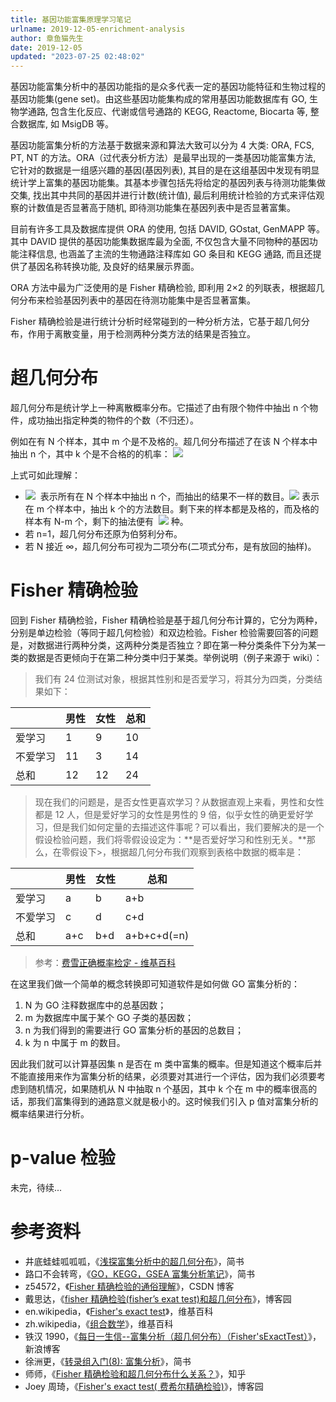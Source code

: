 ```yaml
---
title: 基因功能富集原理学习笔记
urlname: 2019-12-05-enrichment-analysis
author: 章鱼猫先生
date: 2019-12-05
updated: "2023-07-25 02:48:02"
---
```


基因功能富集分析中的基因功能指的是众多代表一定的基因功能特征和生物过程的基因功能集(gene set)。由这些基因功能集构成的常用基因功能数据库有 GO, 生物学通路, 包含生化反应、代谢或信号通路的 KEGG, Reactome, Biocarta 等, 整合数据库, 如 MsigDB 等。

基因功能富集分析的方法基于数据来源和算法大致可以分为 4 大类: ORA, FCS, PT, NT 的方法。ORA（过代表分析方法）是最早出现的一类基因功能富集方法, 它针对的数据是一组感兴趣的基因(基因列表), 其目的是在这组基因中发现有明显统计学上富集的基因功能集。其基本步骤包括先将给定的基因列表与待测功能集做交集, 找出其中共同的基因并进行计数(统计值), 最后利用统计检验的方式来评估观察的计数值是否显著高于随机, 即待测功能集在基因列表中是否显著富集。

目前有许多工具及数据库提供 ORA 的使用, 包括 DAVID, GOstat, GenMAPP 等。其中 DAVID 提供的基因功能集数据库最为全面, 不仅包含大量不同物种的基因功能注释信息, 也涵盖了主流的生物通路注释库如 GO 条目和 KEGG 通路, 而且还提供了基因名称转换功能, 及良好的结果展示界面。

ORA 方法中最为广泛使用的是 Fisher 精确检验, 即利用 2×2 的列联表，根据超几何分布来检验基因列表中的基因在待测功能集中是否显著富集。

Fisher 精确检验是进行统计分析时经常碰到的一种分析方法，它基于超几何分布，作用于离散变量，用于检测两种分类方法的结果是否独立。

# **超几何分布**

超几何分布是统计学上一种离散概率分布。它描述了由有限个物件中抽出 n 个物件，成功抽出指定种类的物件的个数（不归还）。

例如在有 N 个样本，其中 m 个是不及格的。超几何分布描述了在该 N 个样本中抽出 n 个，其中 k 个是不合格的的机率：
![](https://shub-1251708715.cos.ap-guangzhou.myqcloud.com/elog-cookbook-img/Fixh0BtmkTX3nlHgKV3_C-MqKTUv.svg)

上式可如此理解：

- ![](https://shub-1251708715.cos.ap-guangzhou.myqcloud.com/elog-cookbook-img/FggaFQ7YVyMX-k13j8zG7SNG72Fh.svg)  表示所有在 N 个样本中抽出 n 个，而抽出的结果不一样的数目。![](https://shub-1251708715.cos.ap-guangzhou.myqcloud.com/elog-cookbook-img/FkNIh2xj3hNQ5oNrIpEbxO6z2tXC.svg) 表示在 m 个样本中，抽出 k 个的方法数目。剩下来的样本都是及格的，而及格的样本有 N-m 个，剩下的抽法便有  ![](https://shub-1251708715.cos.ap-guangzhou.myqcloud.com/elog-cookbook-img/Fk_dHEbwssUmqR94UNL0JsANO1PH.svg) 种。
- 若 n=1，超几何分布还原为伯努利分布。
- 若 N 接近 ∞，超几何分布可视为二项分布(二项式分布，是有放回的抽样)。

# **Fisher 精确检验**

回到 Fisher 精确检验，Fisher 精确检验是基于超几何分布计算的，它分为两种，分别是单边检验（等同于超几何检验）和双边检验。Fisher 检验需要回答的问题是，对数据进行两种分类，这两种分类是否独立？即在第一种分类条件下分为某一类的数据是否更倾向于在第二种分类中归于某类。举例说明（例子来源于 wiki）：

> 我们有 24 位测试对象，根据其性别和是否爱学习，将其分为四类，分类结果如下：

|          | 男性 | 女性 | 总和 |
| -------- | ---- | ---- | ---- |
| 爱学习   | 1    | 9    | 10   |
| 不爱学习 | 11   | 3    | 14   |
| 总和     | 12   | 12   | 24   |

> 现在我们的问题是，是否女性更喜欢学习？从数据直观上来看，男性和女性都是 12 人，但是爱好学习的女性是男性的 9 倍，似乎女性的确更爱好学习，但是我们如何定量的去描述这件事呢？可以看出，我们要解决的是一个假设检验问题，我们将零假设设定为：**是否爱好学习和性别无关。**那么，在零假设下>，根据超几何分布我们观察到表格中数据的概率是：

|          | 男性 | 女性 | 总和        |
| -------- | ---- | ---- | ----------- |
| 爱学习   | a    | b    | a+b         |
| 不爱学习 | c    | d    | c+d         |
| 总和     | a+c  | b+d  | a+b+c+d(=n) |

> 参考：[费雪正确概率检定 - 维基百科](https://zh.wikipedia.org/zh-hans/%E8%B2%BB%E9%9B%AA%E6%AD%A3%E7%A2%BA%E6%A6%82%E7%8E%87%E6%AA%A2%E5%AE%9A)

在这里我们做一个简单的概念转换即可知道软件是如何做 GO 富集分析的：

1. N 为 GO 注释数据库中的总基因数；
2. m 为数据库中属于某个 GO 子类的基因数；
3. n 为我们得到的需要进行 GO 富集分析的基因的总数目；
4. k 为 n 中属于 m 的数目。

因此我们就可以计算基因集 n 是否在 m 类中富集的概率。但是知道这个概率后并不能直接用来作为富集分析的结果，必须要对其进行一个评估，因为我们必须要考虑到随机情况，如果随机从 N 中抽取 n 个基因，其中 k 个在 m 中的概率很高的话，那我们富集得到的通路意义就是极小的。这时候我们引入 p 值对富集分析的概率结果进行分析。

# **p-value 检验**

未完，待续...

# **参考资料**

- 井底蛙蛙呱呱呱，《[浅探富集分析中的超几何分布](https://www.jianshu.com/p/13f46bebebd4)》，简书
- 路口不会转弯，《[GO，KEGG，GSEA 富集分析笔记](https://www.jianshu.com/p/a0bad4119e79)》，简书
- z54572，《[Fisher 精确检验的通俗理解](https://blog.csdn.net/z54572/article/details/61199246)》，CSDN 博客
- 戴思达，《[fisher 精确检验(fisher’s exat test)和超几何分布](https://www.cnblogs.com/sddai/p/6279572.html)》，博客园
- en.wikipedia，《[Fisher's exact test](https://en.wikipedia.org/wiki/Fisher's_exact_test)》，维基百科
- zh.wikipedia，《[组合数学](https://zh.wikipedia.org/wiki/%E7%BB%84%E5%90%88%E6%95%B0%E5%AD%A6)》，维基百科
- 铁汉 1990，《[每日一生信--富集分析（超几何分布）（Fisher'sExactTest）](http://blog.sina.com.cn/s/blog_670445240101m4z3.html)》，新浪博客
- 徐洲更，《[转录组入门(8): 富集分析](https://www.jianshu.com/p/5c8c6a380939)》，简书
- 师师，《[Fisher 精确检验和超几何分布什么关系？](https://www.zhihu.com/question/28637406)》，知乎
- Joey 周琦，《[Fisher's exact test( 费希尔精确检验)](https://www.cnblogs.com/Dzhouqi/p/3440575.html)》，博客园
